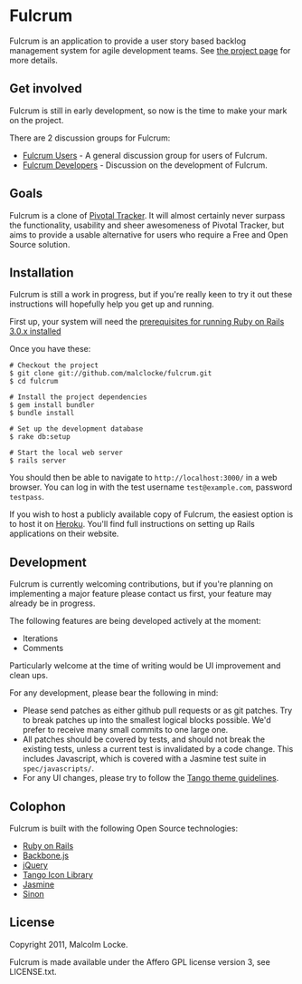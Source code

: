 Fulcrum
=======

Fulcrum is an application to provide a user story based backlog management
system for agile development teams.  See
[the project page](http://wholemeal.co.nz/projects/fulcrum.html) for more
details.

Get involved
------------

Fulcrum is still in early development, so now is the time to make your mark on
the project.

There are 2 discussion groups for Fulcrum:

* [Fulcrum Users](http://groups.google.com/group/fulcrum-users) - A general
  discussion group for users of Fulcrum.
* [Fulcrum Developers](http://groups.google.com/group/fulcrum-devel) - Discussion
  on the development of Fulcrum.

Goals
-----

Fulcrum is a clone of [Pivotal Tracker](http://pivotaltracker.com/).  It will
almost certainly never surpass the functionality, usability and sheer
awesomeness of Pivotal Tracker, but aims to provide a usable alternative for
users who require a Free and Open Source solution.

Installation
------------

Fulcrum is still a work in progress, but if you're really keen to try it out
these instructions will hopefully help you get up and running.

First up, your system will need the
[prerequisites for running Ruby on Rails 3.0.x installed](http://rubyonrails.org/download)

Once you have these:

    # Checkout the project
    $ git clone git://github.com/malclocke/fulcrum.git
    $ cd fulcrum
    
    # Install the project dependencies
    $ gem install bundler
    $ bundle install
    
    # Set up the development database
    $ rake db:setup
    
    # Start the local web server
    $ rails server

You should then be able to navigate to `http://localhost:3000/` in a web browser.
You can log in with the test username `test@example.com`, password `testpass`.

If you wish to host a publicly available copy of Fulcrum, the easiest option is
to host it on [Heroku](http://heroku.com/).  You'll find full instructions on
setting up Rails applications on their website.

Development
-----------

Fulcrum is currently welcoming contributions, but if you're planning on
implementing a major feature please contact us first, your feature may
already be in progress.

The following features are being developed actively at the moment:

* Iterations
* Comments

Particularly welcome at the time of writing would be UI improvement and
clean ups.

For any development, please bear the following in mind:

* Please send patches as either github pull requests or as git patches.
  Try to break patches up into the smallest logical blocks possible.  We'd
  prefer to receive many small commits to one large one.
* All patches should be covered by tests, and should not break the existing
  tests, unless a current test is invalidated by a code change.  This includes
  Javascript, which is covered with a Jasmine test
  suite in `spec/javascripts/`.
* For any UI changes, please try to follow the
  [Tango theme guidelines](http://tango.freedesktop.org/Tango_Icon_Theme_Guidelines).


Colophon
--------

Fulcrum is built with the following Open Source technologies:

* [Ruby on Rails](http://rubyonrails.org/)
* [Backbone.js](http://documentcloud.github.com/backbone/)
* [jQuery](http://jquery.com/)
* [Tango Icon Library](http://tango.freedesktop.org/Tango_Icon_Library)
* [Jasmine](http://pivotal.github.com/jasmine/)
* [Sinon](http://sinonjs.org/)

License
-------
Copyright 2011, Malcolm Locke.

Fulcrum is made available under the Affero GPL license version 3, see
LICENSE.txt.
